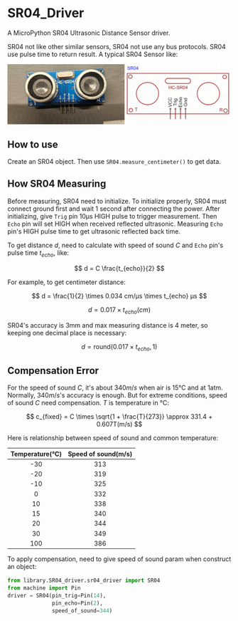 # SR04_Driver

A MicroPython SR04 Ultrasonic Distance Sensor driver.

SR04 not like other similar sensors, SR04 not use any bus protocols. SR04 use pulse time to return result.  A typical 
SR04 Sensor like:

![SR04 Ultrasonic Sensor](./.doc/readme/SR04.jpg)

## How to use

Create an SR04 object. Then use `SR04.measure_centimeter()` to get data.

## How SR04 Measuring

Before measuring, SR04 need to initialize. To initialize properly, SR04 must connect ground first and wait 1 second 
after connecting the power. After initializing, give `Trig` pin 10μs HIGH pulse to trigger measurement. Then `Echo` pin 
will set HIGH when received reflected ultrasonic. Measuring `Echo` pin's HIGH pulse time to get ultrasonic reflected 
back time.

To get distance $d$, need to calculate with speed of sound $C$ and `Echo` pin's pulse time $t_{echo}$, like:

$$
d = C \frac{t_{echo}}{2}
$$

For example, to get centimeter distance:

$$
d = \frac{1}{2} \times 0.034 cm/μs \times t_{echo} μs
$$

$$
d = 0.017 \times t_{echo}(cm)
$$

SR04's accuracy is 3mm and max measuring distance is 4 meter, so keeping one decimal place is necessary:

$$
d = \mathrm{round}(0.017 \times t_{echo}, 1)
$$

## Compensation Error

For the speed of sound $C$, it's about $340 m/s$ when air is 15℃ and at 1atm. Normally, $340 m/s$'s accuracy is enough.
But for extreme conditions, speed of sound $C$ need compensation. $T$ is temperature in ℃:

$$
c_{fixed} = C \times \sqrt{1 + \frac{T}{273}} \approx 331.4 + 0.607T(m/s)
$$

Here is relationship between speed of sound and common temperature:

| Temperature(℃) | Speed of sound(m/s) |
|:--------------:|:-------------------:|
|      -30       |         313         |
|      -20       |         319         |
|      -10       |         325         |
|       0        |         332         |
|       10       |         338         |
|       15       |         340         |
|       20       |         344         |
|       30       |         349         |
|      100       |         386         |

To apply compensation, need to give speed of sound param when construct an object:

```python
from library.SR04_driver.sr04_driver import SR04
from machine import Pin
driver = SR04(pin_trig=Pin(14),
              pin_echo=Pin(2),
              speed_of_sound=344)
```